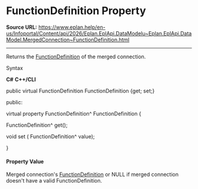 # FunctionDefinition Property

**Source URL:** https://www.eplan.help/en-us/Infoportal/Content/api/2026/Eplan.EplApi.DataModelu~Eplan.EplApi.DataModel.MergedConnection~FunctionDefinition.html

---

Returns the [FunctionDefinition](Eplan.EplApi.DataModelu~Eplan.EplApi.DataModel.FunctionDefinition.html) of the merged connection.

Syntax

**C#**
**C++/CLI**


public virtual FunctionDefinition FunctionDefinition {get; set;}

public:

virtual property FunctionDefinition^ FunctionDefinition {

   FunctionDefinition^ get();

   void set (    FunctionDefinition^ value);

}


#### Property Value

Merged connection's [FunctionDefinition](Eplan.EplApi.DataModelu~Eplan.EplApi.DataModel.FunctionDefinition.html) or NULL if merged connection doesn't have a valid FunctionDefinition.
